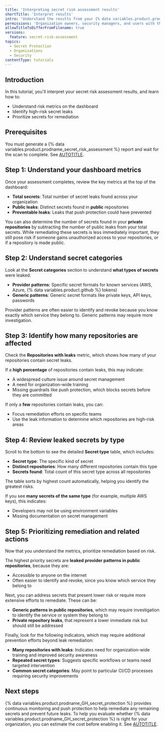 ```yaml
---
title: 'Interpreting secret risk assessment results'
shortTitle: 'Interpret results'
intro: 'Understand the results from your {% data variables.product.prodname_secret_risk_assessment %} and prioritize leak remediation.'
permissions: 'Organization owners, security managers, and users with the **admin** role'
allowTitleToDifferFromFilename: true
versions:
  feature: secret-risk-assessment
topics:
  - Secret Protection
  - Organizations
  - Security
contentType: tutorials
---
```


## Introduction

In this tutorial, you'll interpret your secret risk assessment results, and learn how to:

* Understand risk metrics on the dashboard
* Identify high-risk secret leaks
* Prioritize secrets for remediation

## Prerequisites

You must generate a {% data variables.product.prodname_secret_risk_assessment %} report and wait for the scan to complete. See [AUTOTITLE](/code-security/securing-your-organization/understanding-your-organizations-exposure-to-leaked-secrets/viewing-the-secret-risk-assessment-report-for-your-organization#generating-an-initial-secret-risk-assessment).

## Step 1: Understand your dashboard metrics

Once your assessment completes, review the key metrics at the top of the dashboard:

* **Total secrets**: Total number of secret leaks found across your organization
* **Public leaks**: Distinct secrets found in **public** repositories
* **Preventable leaks**: Leaks that push protection could have prevented

You can also determine the number of secrets found in your **private repositories** by subtracting the number of public leaks from your total secrets. While remediating these secrets is less immediately important, they still pose risk if someone gains unauthorized access to your repositories, or if a repository is made public.

## Step 2: Understand secret categories

Look at the **Secret categories** section to understand **what types of secrets** were leaked.

* **Provider patterns**: Specific secret formats for known services (AWS, Azure, {% data variables.product.github %} tokens)
* **Generic patterns**: Generic secret formats like private keys, API keys, passwords

Provider patterns are often easier to identify and revoke because you know exactly which service they belong to. Generic patterns may require more investigation.

## Step 3: Identify how many repositories are affected

Check the **Repositories with leaks** metric, which shows how many of your repositories contain secret leaks.

If a **high percentage** of repositories contain leaks, this may indicate:
* A widespread culture issue around secret management
* A need for organization-wide training
* Missing guardrails like push protection, which blocks secrets before they are committed

If only a **few** repositories contain leaks, you can:
* Focus remediation efforts on specific teams
* Use the leak information to determine which repositories are high-risk areas

## Step 4: Review leaked secrets by type

Scroll to the bottom to see the detailed **Secret type** table, which includes:

* **Secret type**: The specific kind of secret
* **Distinct repositories**: How many different repositories contain this type
* **Secrets found**: Total count of this secret type across all repositories

The table sorts by highest count automatically, helping you identify the greatest risks.

If you see **many secrets of the same type** (for example, multiple AWS keys), this indicates:
* Developers may not be using environment variables
* Missing documentation on secret management

## Step 5: Prioritizing remediation and related actions

Now that you understand the metrics, prioritize remediation based on risk.

The highest priority secrets are **leaked provider patterns in public repositories**, because they are:

* Accessible to anyone on the internet
* Often easier to identify and revoke, since you know which service they belong to

Next, you can address secrets that present lower risk or require more extensive efforts to remediate. These can be:

* **Generic patterns in public repositories**, which may require investigation to identify the service or system they belong to
* **Private repository leaks**, that represent a lower immediate risk but should still be addressed

Finally, look for the following indicators, which may require additional prevention efforts beyond leak remediation:

* **Many repositories with leaks**: Indicates need for organization-wide training and improved security awareness
* **Repeated secret types**: Suggests specific workflows or teams need targeted intervention
* **Common secret categories**: May point to particular CI/CD processes requiring security improvements

## Next steps

{% data variables.product.prodname_GH_secret_protection %} provides continuous monitoring and push protection to help remediate any remaining secrets and prevent future leaks. To help you evaluate whether {% data variables.product.prodname_GH_secret_protection %} is right for your organization, you can estimate the cost before enabling it. See [AUTOTITLE](/code-security/securing-your-organization/understanding-your-organizations-exposure-to-leaked-secrets/estimating-the-price-of-secret-protection).

